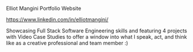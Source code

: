 Elliot Mangini Portfolio Website

https://www.linkedin.com/in/elliotmangini/

Showcasing Full Stack Software Engineering skills and featuring 4 projects with Video Case Studies to offer a window into what I speak, act, and think like as a creative professional and team member :)